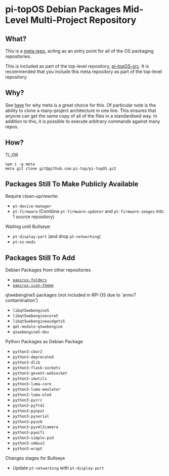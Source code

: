 # pi-topOS Debian Packages Mid-Level Multi-Project Repository

## What?

This is a [meta repo](https://github.com/mateodelnorte/meta), acting as an entry point for all of the OS packaging repositories.

This is included as part of the top-level repository, [pi-topOS-src](https://github.com/pi-top/pi-topOS-src).
It is recommended that you include this meta repository as part of the top-level repository.

## Why?

See [here](https://github.com/mateodelnorte/meta#why-meta) for why meta is a great choice for this. Of particular note is the ability to clone a many-project architecture in one line. This ensures that anyone can get the same copy of all of the files in a standardised way. In addition to this, it is possible to execute arbitrary commands against many repos.

## How?

TL;DR
```
npm i -g meta
meta git clone git@github.com:pi-top/pi-topOS.git
```

## Packages Still To Make Publicly Available

Require clean-up/rewrite:
* `pt-device-manager`
* `pt-firmware` (Combine `pt-firmware-updater` and `pt-firmware-images` into 1 source repository)

Waiting until Bullseye:
* `pt-display-port` (and drop `pt-networking`)
* `pt-os-mods`

## Packages Still To Add

Debian Packages from other repositories
* [`papirus-folders`](https://github.com/PapirusDevelopmentTeam/papirus-folders)
* [`papirus-icon-theme`](https://github.com/PapirusDevelopmentTeam/papirus-icon-theme)

qtwebengine5 packages (not included in RPi OS due to 'armv7 contamination')
* `libqt5webengine5`
* `libqt5webenginecore5`
* `libqt5webenginewidgets5`
* `qml-module-qtwebengine`
* `qtwebengine5-dev`

Python Packages as Debian Package
* `python3-cbor2`
* `python3-deprecated`
* `python3-dlib`
* `python3-flask-sockets`
* `python3-gevent-websocket`
* `python3-imutils`
* `python3-luma-core`
* `python3-luma-emulator`
* `python3-luma-oled`
* `python3-pycrc`
* `python3-pyftdi`
* `python3-pynput`
* `python3-pyserial`
* `python3-pyusb`
* `python3-pyv4l2camera`
* `python3-pywifi`
* `python3-simple-pid`
* `python3-smbus2`
* `python3-wrapt`

Changes stages for Bullseye
* Update `pt-networking` with  `pt-display-port`
